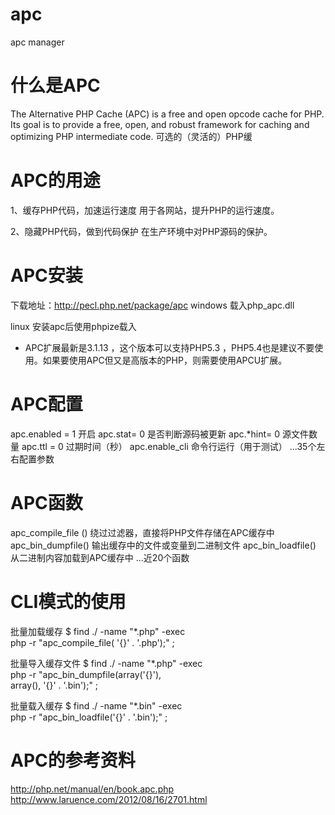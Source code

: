 # apc
apc manager

# 什么是APC
The Alternative PHP Cache (APC) is a free and open opcode cache for PHP. Its goal is to provide a free, open, and robust framework for caching and optimizing PHP intermediate code.
可选的（灵活的）PHP缓

# APC的用途
1、缓存PHP代码，加速运行速度
用于各网站，提升PHP的运行速度。

2、隐藏PHP代码，做到代码保护
在生产环境中对PHP源码的保护。

# APC安装
下载地址：http://pecl.php.net/package/apc
windows  载入php_apc.dll

linux   安装apc后使用phpize载入

- APC扩展最新是3.1.13 ，这个版本可以支持PHP5.3 ，PHP5.4也是建议不要使用。如果要使用APC但又是高版本的PHP，则需要使用APCU扩展。

# APC配置
apc.enabled = 1            开启
apc.stat= 0		    是否判断源码被更新
apc.*hint= 0		    源文件数量
apc.ttl = 0		    过期时间（秒）
apc.enable_cli		    命令行运行（用于测试）
...35个左右配置参数

# APC函数
apc_compile_file ()          绕过过滤器，直接将PHP文件存储在APC缓存中
apc_bin_dumpfile()           输出缓存中的文件或变量到二进制文件
apc_bin_loadfile()           从二进制内容加载到APC缓存中
...近20个函数

# CLI模式的使用
批量加载缓存	$ find ./ -name "*.php" -exec \
				php -r "apc_compile_file( '{}' . '.php');" ;

批量导入缓存文件	$ find ./ -name "*.php" -exec \
				php -r "apc_bin_dumpfile(array('{}'),\
				array(), '{}' . '.bin');" ;

批量载入缓存	$ find ./ -name "*.bin" -exec \
				php -r "apc_bin_loadfile('{}' . '.bin');" ;

# APC的参考资料
http://php.net/manual/en/book.apc.php
http://www.laruence.com/2012/08/16/2701.html
